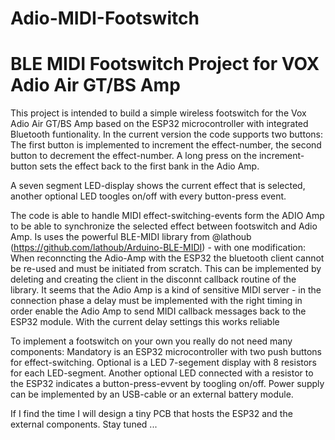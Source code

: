 # Adio-MIDI-Footswitch
# BLE MIDI Footswitch Project for VOX Adio Air GT/BS Amp 

This project is intended to build a simple wireless footswitch for the Vox Adio Air GT/BS Amp based on the ESP32 microcontroller with integrated Bluetooth funtionality. In the current version the code supports two buttons: The first button is implemented to increment the effect-number, the second button to decrement the effect-number. A long press on the increment-button sets the effect back to the first bank in the Adio Amp.

A seven segment LED-display shows the current effect that is selected, another optional LED toogles on/off with every button-press event.

The code is able to handle MIDI effect-switching-events form the ADIO Amp to be able to synchronize the selected effect between footswitch and Adio Amp. Is uses the powerful BLE-MIDI library from @lathoub (https://github.com/lathoub/Arduino-BLE-MIDI) - with one modification: When reconncting the Adio-Amp with the ESP32 the bluetooth client cannot be re-used and must be initiated from scratch. This can be implemented by deleting and creating the client in the disconnt callback routine of the library. It seems that the Adio Amp is a kind of sensitive MIDI server - in the connection phase a delay must be implemented with the right timing in order enable the Adio Amp to send MIDI callback messages back to the ESP32 module. With the current delay settings this works reliable

To implement a footswitch on your own you really do not need many components: Mandatory is an ESP32 microcontroller with two push buttons for effect-switching. Optional is a LED 7-segement display with 8 resistors for each LED-segment. Another optional LED connected with a resistor to the ESP32 indicates a button-press-evvent by toogling on/off. Power supply can be implemented by an USB-cable or an external battery module.

If I find the time I will design a tiny PCB that hosts the ESP32 and the external components. Stay tuned ...
